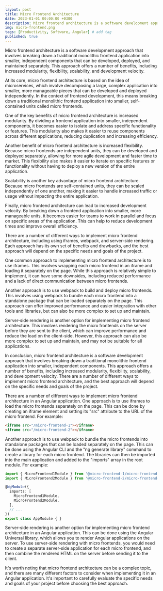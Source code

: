 ```yaml
---
layout: post
title: Micro Frontend Architecture
date: 2023-01-01 00:00:00 +0300
description: Micro frontend architecture is a software development approach that involves breaking down a traditional monolithic frontend application into smaller, independent components that can be developed, deployed, and maintained separately
img: micro-frontend.png 
tags: [Productivity, Software, Angular] # add tag
published: true
---
```


Micro frontend architecture is a software development approach that involves breaking down a traditional monolithic frontend application into smaller, independent components that can be developed, deployed, and maintained separately. This approach offers a number of benefits, including increased modularity, flexibility, scalability, and development velocity.

At its core, micro frontend architecture is based on the idea of microservices, which involve decomposing a large, complex application into smaller, more manageable pieces that can be developed and deployed independently. In the context of frontend development, this means breaking down a traditional monolithic frontend application into smaller, self-contained units called micro frontends.

One of the key benefits of micro frontend architecture is increased modularity. By dividing a frontend application into smaller, independent components, it becomes easier to isolate and address specific functionality or features. This modularity also makes it easier to reuse components across different applications, reducing duplication and increasing efficiency.

Another benefit of micro frontend architecture is increased flexibility. Because micro frontends are independent units, they can be developed and deployed separately, allowing for more agile development and faster time to market. This flexibility also makes it easier to iterate on specific features or functionality without having to deploy a new version of the entire application.

Scalability is another key advantage of micro frontend architecture. Because micro frontends are self-contained units, they can be scaled independently of one another, making it easier to handle increased traffic or usage without impacting the entire application.

Finally, micro frontend architecture can lead to increased development velocity. By breaking down a frontend application into smaller, more manageable units, it becomes easier for teams to work in parallel and focus on specific areas of the application. This can help to reduce development times and improve overall efficiency.

There are a number of different ways to implement micro frontend architecture, including using iframes, webpack, and server-side rendering. Each approach has its own set of benefits and drawbacks, and the best approach will depend on the specific needs and goals of the project.

One common approach to implementing micro frontend architecture is to use iframes. This involves wrapping each micro frontend in an iframe and loading it separately on the page. While this approach is relatively simple to implement, it can have some downsides, including reduced performance and a lack of direct communication between micro frontends.

Another approach is to use webpack to build and deploy micro frontends. This involves using webpack to bundle each micro frontend into a standalone package that can be loaded separately on the page. This approach can offer improved performance and easier integration with other tools and libraries, but can also be more complex to set up and maintain.

Server-side rendering is another option for implementing micro frontend architecture. This involves rendering the micro frontends on the server before they are sent to the client, which can improve performance and reduce the load on the client-side. However, this approach can also be more complex to set up and maintain, and may not be suitable for all applications.

In conclusion, micro frontend architecture is a software development approach that involves breaking down a traditional monolithic frontend application into smaller, independent components. This approach offers a number of benefits, including increased modularity, flexibility, scalability, and development velocity. There are a number of different ways to implement micro frontend architecture, and the best approach will depend on the specific needs and goals of the project.

There are a number of different ways to implement micro frontend architecture in an Angular application. One approach is to use iframes to load the micro frontends separately on the page. This can be done by creating an iframe element and setting its "src" attribute to the URL of the micro frontend. For example:

```html
<iframe src="/micro-frontend-1"></iframe>
<iframe src="/micro-frontend-2"></iframe>
```
Another approach is to use webpack to bundle the micro frontends into standalone packages that can be loaded separately on the page. This can be done using the Angular CLI and the "ng generate library" command to create a library for each micro frontend. The libraries can then be imported into the main application and added to the "imports" array in the root module. For example:
```typescript
import { MicroFrontend1Module } from '@micro-frontend-1/micro-frontend-1';
import { MicroFrontend2Module } from '@micro-frontend-2/micro-frontend-2';

@NgModule({
  imports: [
    MicroFrontend1Module,
    MicroFrontend2Module,
  ],
  // ...
})
export class AppModule { }
```
Server-side rendering is another option for implementing micro frontend architecture in an Angular application. This can be done using the Angular Universal library, which allows you to render Angular applications on the server. To use server-side rendering with micro frontends, you would need to create a separate server-side application for each micro frontend, and then combine the rendered HTML on the server before sending it to the client.

It's worth noting that micro frontend architecture can be a complex topic, and there are many different factors to consider when implementing it in an Angular application. It's important to carefully evaluate the specific needs and goals of your project before choosing the best approach.